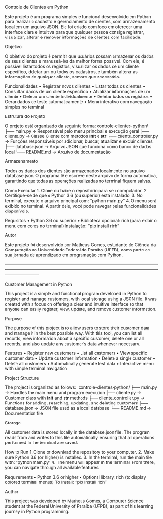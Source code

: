 Controle de Clientes em Python

Este projeto é um programa simples e funcional desenvolvido em Python para realizar o cadastro e gerenciamento de clientes, com armazenamento local em um arquivo JSON. Ele foi criado com foco em oferecer uma interface clara e intuitiva para que qualquer pessoa consiga registrar, visualizar, alterar e remover informações de clientes com facilidade.

Objetivo

O objetivo do projeto é permitir que usuários possam armazenar os dados de seus clientes e manuseá-los da melhor forma possível. Com ele, é possível listar todos os registros, visualizar os dados de um cliente específico, deletar um ou todos os cadastros, e também alterar as informações de qualquer cliente, sempre que necessário.

Funcionalidades
	•	Registrar novos clientes
	•	Listar todos os clientes
	•	Consultar dados de um cliente específico
	•	Atualizar informações de um cliente
	•	Deletar um cliente individualmente
	•	Deletar todos os registros
	•	Gerar dados de teste automaticamente
	•	Menu interativo com navegação simples no terminal

Estrutura do Projeto

O projeto está organizado da seguinte forma:
	controle-clientes-python/
	├── main.py                  -> Responsável pelo menu principal e execução geral
	├── cliente.py               -> Classe Cliente com métodos __init__ e __str__
	├── cliente_controller.py    -> Funções responsáveis por adicionar, buscar, atualizar e excluir clientes
	├── database.json            -> Arquivo JSON que funciona como banco de dados local
	└── README.md                -> Arquivo de documentação

Armazenamento

Todos os dados dos clientes são armazenados localmente no arquivo database.json. O programa lê e escreve neste arquivo de forma automática, garantindo que todas as operações realizadas no terminal fiquem salvas.

Como Executar
	1.	Clone ou baixe o repositório para seu computador.
	2.	Certifique-se de que o Python 3.6 (ou superior) está instalado.
	3.	No terminal, execute o arquivo principal com: “python main.py”
	4.	O menu será exibido no terminal. A partir dele, você pode navegar pelas funcionalidades disponíveis.

Requisitos
	•	Python 3.6 ou superior
	•	Biblioteca opcional: rich (para exibir o menu com cores no terminal)
		Instalação: “pip install rich”

Autor

Este projeto foi desenvolvido por Matheus Gomes, estudante de Ciência da Computação na Universidade Federal da Paraíba (UFPB), como parte de sua jornada de aprendizado em programação com Python.


————————————————————————————————————————————————————————————————————————————————


Customer Management in Python

This project is a simple and functional program developed in Python to register and manage customers, with local storage using a JSON file. It was created with a focus on offering a clear and intuitive interface so that anyone can easily register, view, update, and remove customer information.

Purpose

The purpose of this project is to allow users to store their customer data and manage it in the best possible way. With this tool, you can list all records, view information about a specific customer, delete one or all records, and also update any customer’s data whenever necessary.

Features
	•	Register new customers
	•	List all customers
	•	View specific customer data
	•	Update customer information
	•	Delete a single customer
	•	Delete all customers
	•	Automatically generate test data
	•	Interactive menu with simple terminal navigation

Project Structure

The project is organized as follows: 	controle-clientes-python/
	├── main.py                  -> Handles the main menu and program execution
	├── cliente.py               -> Customer class with __init__ and __str__ methods
	├── cliente_controller.py    -> Functions for adding, searching, updating, and deleting customers
	├── database.json            -> JSON file used as a local database
	└── README.md                -> Documentation file

Storage

All customer data is stored locally in the database.json file. The program reads from and writes to this file automatically, ensuring that all operations performed in the terminal are saved.

How to Run
	1.	Clone or download the repository to your computer.
	2.	Make sure Python 3.6 (or higher) is installed.
	3.	In the terminal, run the main file with: “python main.py”
		4.	The menu will appear in the terminal. From there, you can navigate through all available features.

Requirements
	•	Python 3.6 or higher
	•	Optional library: rich (to display colored terminal menus)
		To install: “pip install rich”

Author

This project was developed by Matheus Gomes, a Computer Science student at the Federal University of Paraíba (UFPB), as part of his learning journey in Python programming.
	